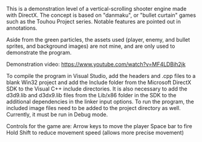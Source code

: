 This is a demonstration level of a vertical-scrolling shooter engine made with DirectX. The concept is based on "danmaku", or "bullet curtain" games such as the Touhou Project series. Notable features are pointed out in annotations.

Aside from the green particles, the assets used (player, enemy, and bullet sprites, and background images) are not mine, and are only used to demonstrate the program.

Demonstration video: https://www.youtube.com/watch?v=MF4LDBih2jk

To compile the program in Visual Studio, add the headers and .cpp files to a blank Win32 project and add the Include folder from the Microsoft DirectX SDK to the Visual C++ include directories.  It is also necessary to add the d3d9.lib and d3dx9.lib files from the Lib/x86 folder in the SDK to the additional dependencies in the linker input options.  To run the program, the included image files need to be added to the project directory as well.  Currently, it must be run in Debug mode.

Controls for the game are:
Arrow keys to move the player
Space bar to fire
Hold Shift to reduce movement speed (allows more precise movement)
